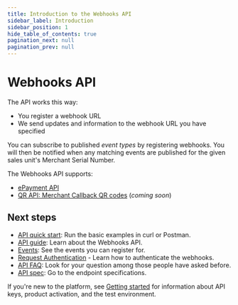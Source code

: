 ```yaml
---
title: Introduction to the Webhooks API
sidebar_label: Introduction
sidebar_position: 1
hide_table_of_contents: true
pagination_next: null
pagination_prev: null
---
```


# Webhooks API

The API works this way:

* You register a webhook URL
* We send updates and information to the webhook URL you have specified

You can subscribe to published *event types* by registering webhooks.
You will then be notified when any matching events are published for the
given sales unit's Merchant Serial Number.

The Webhooks API supports:

* [ePayment API](https://developer.vippsmobilepay.com/docs/APIs/epayment-api/)
* [QR API: Merchant Callback QR codes](https://developer.vippsmobilepay.com/docs/APIs/qr-api/vipps-qr-api/#merchant-callback-qr-codes) (*coming soon*) 

## Next steps

* [API quick start](quick-start.md): Run the basic examples in curl or Postman.
* [API guide](api-guide.md): Learn about the Webhooks API.
* [Events](events.md): See the events you can register for.
* [Request Authentication](request-authentication.md) - Learn how to authenticate the webhooks.
* [API FAQ](faq.md): Look for your question among those people have asked before.
* [API spec](https://developer.vippsmobilepay.com/api/webhooks/): Go to the endpoint specifications.

If you're new to the platform, see
[Getting started](https://developer.vippsmobilepay.com/docs/getting-started/)
for information about API keys, product activation, and the test environment.
